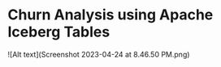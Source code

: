 # Churn Analysis using Apache Iceberg Tables

![Alt text](Screenshot 2023-04-24 at 8.46.50 PM.png)

